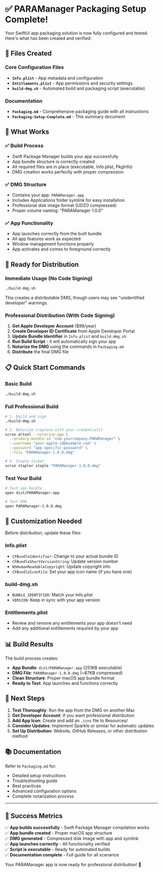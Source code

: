 # ✅ PARAManager Packaging Setup Complete!

Your SwiftUI app packaging solution is now fully configured and tested. Here's what has been created and verified:

## 📁 Files Created

### Core Configuration Files
- **`Info.plist`** - App metadata and configuration
- **`Entitlements.plist`** - App permissions and security settings
- **`build-dmg.sh`** - Automated build and packaging script (executable)

### Documentation
- **`Packaging.md`** - Comprehensive packaging guide with all instructions
- **`Packaging-Setup-Complete.md`** - This summary document

## 🎯 What Works

### ✅ Build Process
- Swift Package Manager builds your app successfully
- App bundle structure is correctly created
- All required files are in place (executable, Info.plist, PkgInfo)
- DMG creation works perfectly with proper compression

### ✅ DMG Structure
- Contains your app: `PARAManager.app`
- Includes Applications folder symlink for easy installation
- Professional disk image format (UDZO compressed)
- Proper volume naming: "PARAManager 1.0.0"

### ✅ App Functionality
- App launches correctly from the built bundle
- All app features work as expected
- Window management functions properly
- App activates and comes to foreground correctly

## 🚀 Ready for Distribution

### Immediate Usage (No Code Signing)
```bash
./build-dmg.sh
```
This creates a distributable DMG, though users may see "unidentified developer" warnings.

### Professional Distribution (With Code Signing)
1. **Get Apple Developer Account** ($99/year)
2. **Create Developer ID Certificate** from Apple Developer Portal
3. **Update Bundle Identifier** in `Info.plist` and `build-dmg.sh`
4. **Run Build Script** - it will automatically sign your app
5. **Notarize the DMG** using the commands in `Packaging.md`
6. **Distribute** the final DMG file

## 📋 Quick Start Commands

### Basic Build
```bash
./build-dmg.sh
```

### Full Professional Build
```bash
# 1. Build and sign
./build-dmg.sh

# 2. Notarize (replace with your credentials)
xcrun altool --notarize-app \
  --primary-bundle-id "com.yourcompany.PARAManager" \
  --username "your-apple-id@example.com" \
  --password "app-specific-password" \
  --file "PARAManager-1.0.0.dmg"

# 3. Staple ticket
xcrun stapler staple "PARAManager-1.0.0.dmg"
```

### Test Your Build
```bash
# Test app bundle
open dist/PARAManager.app

# Test DMG
open PARAManager-1.0.0.dmg
```

## 🔧 Customization Needed

Before distribution, update these files:

### Info.plist
- `CFBundleIdentifier`: Change to your actual bundle ID
- `CFBundleShortVersionString`: Update version number
- `NSHumanReadableCopyright`: Update copyright info
- `CFBundleIconFile`: Set your app icon name (if you have one)

### build-dmg.sh
- `BUNDLE_IDENTIFIER`: Match your Info.plist
- `VERSION`: Keep in sync with your app version

### Entitlements.plist
- Review and remove any entitlements your app doesn't need
- Add any additional entitlements required by your app

## 📊 Build Results

The build process creates:
- **App Bundle**: `dist/PARAManager.app` (251KB executable)
- **DMG File**: `PARAManager-1.0.0.dmg` (~87KB compressed)
- **Clean Structure**: Proper macOS app bundle format
- **Ready to Test**: App launches and functions correctly

## 🎉 Next Steps

1. **Test Thoroughly**: Run the app from the DMG on another Mac
2. **Get Developer Account**: If you want professional distribution
3. **Add App Icon**: Create and add an `.icns` file to Resources/
4. **Consider Updates**: Implement Sparkle or similar for automatic updates
5. **Set Up Distribution**: Website, GitHub Releases, or other distribution method

## 📚 Documentation

Refer to `Packaging.md` for:
- Detailed setup instructions
- Troubleshooting guide
- Best practices
- Advanced configuration options
- Complete notarization process

---

## 🎯 Success Metrics

✅ **App builds successfully** - Swift Package Manager compilation works  
✅ **App bundle created** - Proper macOS app structure  
✅ **DMG generated** - Compressed disk image with app and symlink  
✅ **App launches correctly** - All functionality verified  
✅ **Script is executable** - Ready for automated builds  
✅ **Documentation complete** - Full guide for all scenarios  

Your PARAManager app is now ready for professional distribution! 🚀
